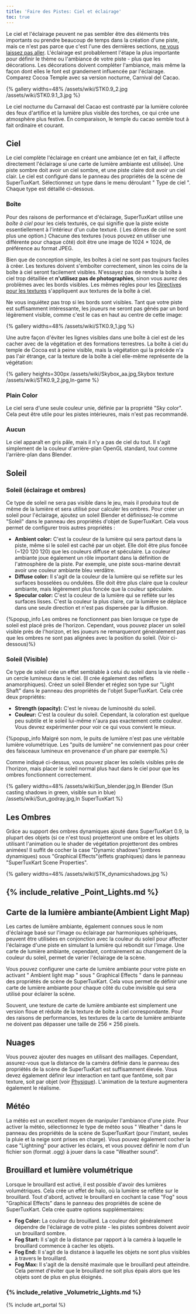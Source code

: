```yaml
---
title: 'Faire des Pistes: Ciel et éclairage'
toc: true
---
```

Le ciel et l'éclairage peuvent ne pas sembler être des éléments très importants ou prendre beaucoup de temps dans la création d'une piste, mais ce n'est pas parce que c'est l'une des dernières sections, <u>ne vous laissez pas aller</u>. L'éclairage est probablement l'étape la plus importante pour définir le thème ou l'ambiance de votre piste - plus que les décorations. Les décorations doivent compléter l'ambiance, mais même la façon dont elles le font est grandement influencée par l'éclairage. Comparez Cocoa Temple avec sa version nocturne, Carnival del Cacao.

{% gallery widths=48%
/assets/wiki/STK0.9_2.jpg
/assets/wiki/STK0.9.1_3.jpg
%}

Le ciel nocturne du Carnaval del Cacao est contrasté par la lumière colorée des feux d'artifice et la lumière plus visible des torches, ce qui crée une atmosphère plus festive. En comparaison, le temple du cacao semble tout à fait ordinaire et courant.

## Ciel

Le ciel complète l'éclairage en créant une ambiance (et en fait, il affecte directement l'éclairage si une carte de lumière ambiante est utilisée). Une piste sombre doit avoir un ciel sombre, et une piste claire doit avoir un ciel clair. Le ciel est configuré dans le panneau des propriétés de la scène de SuperTuxKart. Sélectionnez un type dans le menu déroulant " Type de ciel ". Chaque type est détaillé ci-dessous.

### Boîte

Pour des raisons de performance et d'éclairage, SuperTuxKart utilise une *boîte à ciel* pour les ciels texturés, ce qui signifie que la piste existe essentiellement à l'intérieur d'un cube texturé. ( Les dômes de ciel ne sont plus une option.) Chacune des textures (vous pouvez en utiliser une différente pour chaque côté) doit être une image de 1024 × 1024, de préférence au format JPEG.

Bien que de conception simple, les boîtes à ciel ne sont pas toujours faciles à créer. Les textures doivent s'emboîter correctement, sinon les coins de la boîte à ciel seront facilement visibles. N'essayez pas de rendre la boîte à ciel trop détaillée et **n'utilisez pas de photographies**, sinon vous aurez des problèmes avec les bords visibles. Les mêmes règles pour les [Directives pour les textures](Texture_Guidelines) s'appliquent aux textures de la boîte à ciel.

Ne vous inquiétez pas trop si les bords sont visibles. Tant que votre piste est suffisamment intéressante, les joueurs ne seront pas gênés par un bord légèrement visible, comme c'est le cas en haut au centre de cette image:

{% gallery widths=48%
/assets/wiki/STK0.9_1.jpg
%}

Une autre façon d'éviter les lignes visibles dans une boîte à ciel est de les cacher avec de la végétation et des formations terrestres. La boîte à ciel du temple de Cocoa est à peine visible, mais la végétation qui la précède n'a pas l'air étrange, car la texture de la boîte à ciel elle-même représente de la végétation:

{% gallery heights=300px
/assets/wiki/Skybox_aa.jpg,Skybox texture
/assets/wiki/STK0.9_2.jpg,In-game
%}

### Plain Color

Le ciel sera d'une seule couleur unie, définie par la propriété "Sky color". Cela peut être utile pour les pistes intérieures, mais n'est pas recommandé.

### Aucun

Le ciel apparaît en gris pâle, mais il n'y a pas de ciel du tout. Il s'agit simplement de la couleur d'arrière-plan OpenGL standard, tout comme l'arrière-plan dans Blender.

## Soleil

### Soleil (éclairage et ombres)

Ce type de soleil ne sera pas visible dans le jeu, mais il produira tout de même de la lumière et sera utilisé pour calculer les ombres. Pour créer un soleil pour l'éclairage, ajoutez un soleil Blender et définissez-le comme "Soleil" dans le panneau des propriétés d'objet de SuperTuxKart. Cela vous permet de configurer trois autres propriétés :

* **Ambient color:** C'est la couleur de la lumière qui sera partout dans la piste, même si le soleil est caché par un objet. Elle doit être plus foncée (~120 120 120) que les couleurs diffuse et spéculaire. La couleur ambiante joue également un rôle important dans la définition de l'atmosphère de la piste. Par exemple, une piste sous-marine devrait avoir une couleur ambiante bleu verdâtre.
* **Diffuse color:** Il s'agit de la couleur de la lumière qui se reflète sur les surfaces bosselées ou ondulées. Elle doit être plus claire que la couleur ambiante, mais légèrement plus foncée que la couleur spéculaire.
* **Specular color:** C'est la couleur de la lumière qui se reflète sur les surfaces lisses. C'est la couleur la plus claire, car la lumière se déplace dans une seule direction et n'est pas dispersée par la diffusion.

{%popup_info Les ombres ne fonctionnent pas bien lorsque ce type de soleil est placé près de l'horizon. Cependant, vous pouvez placer un soleil visible près de l'horizon, et les joueurs ne remarqueront généralement pas que les ombres ne sont pas alignées avec la position du soleil. (Voir ci-dessous)%}

### Soleil (Visible)

Ce type de soleil crée un effet semblable à celui du soleil dans la vie réelle - un cercle lumineux dans le ciel. (Il crée également des reflets anamorphiques). Créez un soleil Blender et réglez son type sur "Light Shaft" dans le panneau des propriétés de l'objet SuperTuxKart. Cela crée deux propriétés:

* **Strength (opacity):** C'est le niveau de luminosité du soleil.
* **Couleur:** C'est la couleur du soleil. Cependant, la coloration est quelque peu subtile et le soleil lui-même n'aura pas exactement cette couleur. Vous devrez expérimenter pour voir ce qui vous convient le mieux.

{%popup_info Malgré son nom, le puits de lumière n'est pas une véritable lumière volumétrique. Les "puits de lumière" ne conviennent pas pour créer des faisceaux lumineux en provenance d'un phare par exemple.%}

Comme indiqué ci-dessus, vous pouvez placer les soleils visibles près de l'horizon, mais placer le soleil normal plus haut dans le ciel pour que les ombres fonctionnent correctement.

{% gallery widths=48%
/assets/wiki/Sun_blender.jpg,In Blender (Sun casting shadows in green, visible sun in blue)
/assets/wiki/Sun_godray.jpg,In SuperTuxKart
%}

## Les Ombres

Grâce au support des ombres dynamiques ajouté dans SuperTuxKart 0.9, la plupart des objets (si ce n'est tous) projetteront une ombre et les objets utilisant l'animation ou le shader de végétation projetteront des ombres animées! Il suffit de cocher la case "Dynamic shadows"(ombres dynamiques) sous "Graphical Effects"(effets graphiques) dans le panneau "SuperTuxKart Scene Properties".

{% gallery widths=48%
/assets/wiki/STK_dynamicshadows.jpg
%}

## {% include_relative _Point_Lights.md %}
## Carte de la lumière ambiante(Ambient Light Map)

Les cartes de lumière ambiante, également connues sous le nom d'éclairage basé sur l'image ou éclairage par harmoniques sphériques, peuvent être utilisées en conjonction avec la couleur du soleil pour affecter l'éclairage d'une piste en simulant la lumière qui rebondit sur l'image. Une carte de lumière ambiante, cependant, contrairement au changement de la couleur du soleil, permet de varier l'éclairage de la scène.

Vous pouvez configurer une carte de lumière ambiante pour votre piste en activant " Ambient light map " sous " Graphical Effects " dans le panneau des propriétés de scène de SuperTuxKart. Cela vous permet de définir une carte de lumière ambiante pour chaque côté du cube invisible qui sera utilisé pour éclairer la scène.

Souvent, une texture de carte de lumière ambiante est simplement une version floue et réduite de la texture de boîte à ciel correspondante. Pour des raisons de performances, les textures de la carte de lumière ambiante ne doivent pas dépasser une taille de 256 × 256 pixels.

## Nuages

Vous pouvez ajouter des nuages en utilisant des maillages. Cependant, assurez-vous que la distance de la caméra définie dans le panneau des propriétés de la scène de SuperTuxKart est suffisamment élevée. Vous devez également définir leur interaction en tant que fantôme, soit par texture, soit par objet (voir [Physique](Physics)). L'animation de la texture augmentera également le réalisme.

## Météo

La météo est un excellent moyen de manipuler l'ambiance d'une piste. Pour activer la météo, sélectionnez le type de météo sous " Weather " dans le panneau des propriétés de la scène de SuperTuxKart (pour l'instant, seules la pluie et la neige sont prises en charge). Vous pouvez également cocher la case "Lightning" pour activer les éclairs, et vous pouvez définir le nom d'un fichier son (format .ogg) à jouer dans la case "Weather sound".

## Brouillard et lumière volumétrique

Lorsque le brouillard est activé, il est possible d'avoir des lumières volumétriques. Cela crée un effet de halo, où la lumière se reflète sur le brouillard. Tout d'abord, activez le brouillard en cochant la case "Fog" sous "Graphical Effects" dans le panneau des propriétés de scène de SuperTuxKart. Cela crée quatre options supplémentaires:

* **Fog Color:** La couleur du brouillard. La couleur doit généralement dépendre de l'éclairage de votre piste - les pistes sombres doivent avoir un brouillard sombre.
* **Fog Start:** Il s'agit de la distance par rapport à la caméra à laquelle le brouillard commence à cacher les objets.
* **Fog End:** Il s'agit de la distance à laquelle les objets ne sont plus visibles à travers le brouillard.
* **Fog Max:** Il s'agit de la densité maximale que le brouillard peut atteindre. Cela permet d'éviter que le brouillard ne soit plus épais alors que les objets sont de plus en plus éloignés.

### {% include_relative _Volumetric_Lights.md %}
{% include art_portal %}

